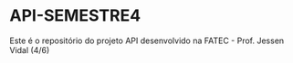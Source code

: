 # API-SEMESTRE4
Este é o repositório do projeto API desenvolvido na FATEC - Prof. Jessen Vidal (4/6)
